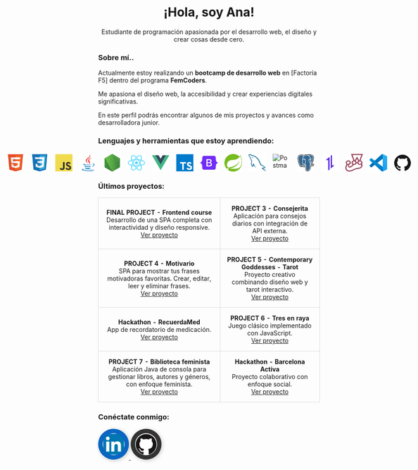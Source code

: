
<h1 align="center">¡Hola, soy Ana! </h1>
<p align="center">
Estudiante de programación apasionada por el desarrollo web, el diseño y crear cosas desde cero.
  <br/>

  ### Sobre mí..

Actualmente estoy realizando un **bootcamp de desarrollo web** en [Factoría F5] dentro del programa **FemCoders**.

Me apasiona el diseño web, la accesibilidad y crear experiencias digitales significativas.

 En este perfil podrás encontrar algunos de mis proyectos y avances como desarrolladora junior.


### Lenguajes y herramientas que estoy aprendiendo:

  <div style="display: flex; justify-content: center; gap: 15px; align-items: center; margin: 20px 0;">
  <img src="https://raw.githubusercontent.com/devicons/devicon/master/icons/html5/html5-original.svg" alt="html5" width="40" height="40"/>
  <img src="https://raw.githubusercontent.com/devicons/devicon/master/icons/css3/css3-original.svg" alt="css3" width="40" height="40"/>
  <img src="https://raw.githubusercontent.com/devicons/devicon/master/icons/javascript/javascript-original.svg" alt="javascript" width="40" >
  <img src="https://raw.githubusercontent.com/devicons/devicon/master/icons/java/java-original.svg" alt="java" width="40" height="40"/>
  <img src="https://raw.githubusercontent.com/devicons/devicon/master/icons/nodejs/nodejs-original.svg" alt="nodejs" width="40" height="40"/>
  <img src="https://raw.githubusercontent.com/devicons/devicon/master/icons/react/react-original.svg" alt="react" width="40" height="40"/>
  <img src="https://raw.githubusercontent.com/devicons/devicon/master/icons/vuejs/vuejs-original.svg" alt="vuejs" width="40" height="40"/>
  <img src="https://raw.githubusercontent.com/devicons/devicon/master/icons/typescript/typescript-original.svg" alt="typescript" width="40" height="40"/>
  <img src="https://raw.githubusercontent.com/devicons/devicon/master/icons/bootstrap/bootstrap-plain.svg" alt="bootstrap" width="40" height="40"/>
  <img src="https://raw.githubusercontent.com/devicons/devicon/master/icons/spring/spring-original.svg" alt="Spring Boot" width="40" height="40"/>
  <img src="https://raw.githubusercontent.com/devicons/devicon/master/icons/mysql/mysql-original.svg" alt="MySQL" width="40" height="40"/>
  <img src="https://www.vectorlogo.zone/logos/getpostman/getpostman-icon.svg" alt="Postman" width="40" height="40"/>
  <img src="https://raw.githubusercontent.com/devicons/devicon/master/icons/postgresql/postgresql-original.svg" alt="PostgreSQL" width="40" height="40"/>
  <img src="https://raw.githubusercontent.com/devicons/devicon/master/icons/axios/axios-plain.svg" alt="Axios" width="40" height="40"/>
  <img src="https://raw.githubusercontent.com/devicons/devicon/master/icons/jest/jest-plain.svg" alt="Testing (Jest)" width="40" height="40"/>
  <img src="https://raw.githubusercontent.com/devicons/devicon/master/icons/vscode/vscode-original.svg" alt="vscode" width="40" height="40"
  <img src="https://raw.githubusercontent.com/devicons/devicon/master/icons/figma/figma-original.svg" alt="figma" width="40" height="40"/>
  <img src="https://raw.githubusercontent.com/devicons/devicon/master/icons/github/github-original.svg" alt="github" width="40" height="40"/>
  </div>
  


### Últimos proyectos:


<table style="width:100%; border-collapse: collapse; text-align:center;">
  <tr>
    <td style="border: 1px solid #ddd; padding: 15px;">
      <b>FINAL PROJECT - Frontend course</b><br>
      Desarrollo de una SPA completa con interactividad y diseño responsive.<br>
      <a href="https://github.com/AnaAguileraMorales88/FINAL-PROJECT-frontend-course" target="_blank">Ver proyecto</a>
    </td>
    <td style="border: 1px solid #ddd; padding: 15px;">
      <b>PROJECT 3 - Consejerita</b><br>
      Aplicación para consejos diarios con integración de API externa.<br>
      <a href="https://github.com/AnaAguileraMorales88/PROJECT-3-consejerita" target="_blank">Ver proyecto</a>
    </td>
  </tr>
  <tr>
    <td style="border: 1px solid #ddd; padding: 15px;">
      <b>PROJECT 4 - Motivario</b><br>
      SPA para mostrar tus frases motivadoras favoritas. Crear, editar, leer y eliminar frases.<br>
      <a href="https://github.com/AnaAguileraMorales88/PROYECT-4--Motivario" target="_blank">Ver proyecto</a>
    </td>
    <td style="border: 1px solid #ddd; padding: 15px;">
      <b>PROJECT 5 - Contemporary Goddesses - Tarot</b><br>
      Proyecto creativo combinando diseño web y tarot interactivo.<br>
      <a href="https://github.com/AnaAguileraMorales88/PROJECT-5-Contemporary-Goddesses-Tarot-" target="_blank">Ver proyecto</a>
    </td>
  </tr>
  <tr>
    <td style="border: 1px solid #ddd; padding: 15px;">
      <b>Hackathon - RecuerdaMed</b><br>
      App de recordatorio de medicación.<br>
      <a href="https://github.com/AnaAguileraMorales88/Hackaton-RecuerdaMed-FrontEnd" target="_blank">Ver proyecto</a>
    </td>
    <td style="border: 1px solid #ddd; padding: 15px;">
      <b>PROJECT 6 - Tres en raya</b><br>
      Juego clásico implementado con JavaScript.<br>
      <a href="https://github.com/AnaAguileraMorales88/PROYECTO-6-Tic_Tac_Toe" target="_blank">Ver proyecto</a>
    </td>
  </tr>
  <tr>
    <td style="border: 1px solid #ddd; padding: 15px;">
      <b>PROJECT 7 - Biblioteca feminista</b><br>
      Aplicación Java de consola para gestionar libros, autores y géneros, con enfoque feminista.<br>
      <a href="https://github.com/AnaAguileraMorales88/P7_FeministLibrary" target="_blank">Ver proyecto</a>
    </td>
    <td style="border: 1px solid #ddd; padding: 15px;">
      <b>Hackathon - Barcelona Activa</b><br>
      Proyecto colaborativo con enfoque social.<br>
      <a href="https://github.com/AnaAguileraMorales88/Hackaton" target="_blank">Ver proyecto</a>
    </td>
  </tr>
</table>

  


### Conéctate conmigo:

<a href="https://www.linkedin.com/in/ana-aguilera-morales/" target="_blank" rel="noopener noreferrer">
  <img src="https://raw.githubusercontent.com/devicons/devicon/master/icons/linkedin/linkedin-original.svg" alt="LinkedIn" width="50" height="50" style="background-color:#0A66C2; padding:10px; border-radius:50%; box-shadow: 2px 2px 10px rgba(0,0,0,0.2);"/>
</a>

<a href="https://github.com/AnaAguileraMorales88" target="_blank" rel="noopener noreferrer">
  <img src="https://raw.githubusercontent.com/devicons/devicon/master/icons/github/github-original.svg" alt="GitHub" width="50" height="50" style="background-color:#333; padding:10px; border-radius:50%; box-shadow: 2px 2px 10px rgba(0,0,0,0.2);"/>
</a>




